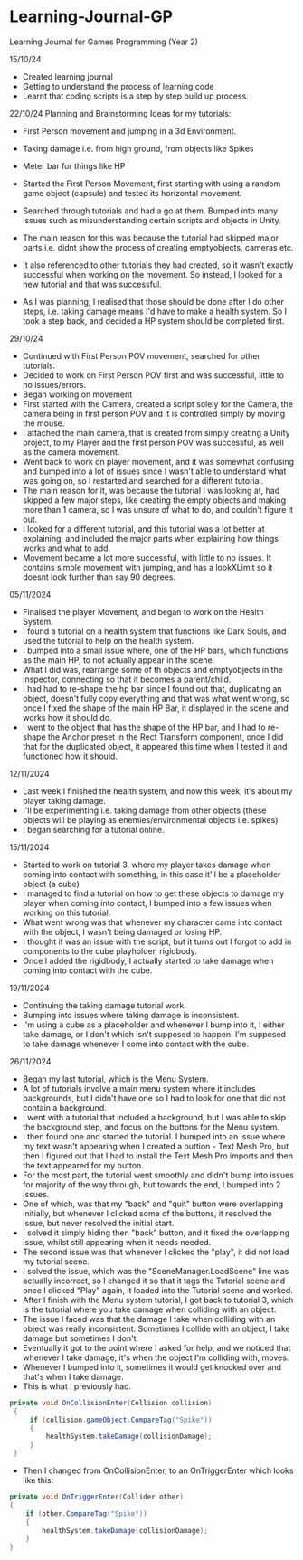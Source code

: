 # Learning-Journal-GP
Learning Journal for Games Programming (Year 2)

15/10/24
- Created learning journal
- Getting to understand the process of learning code
- Learnt that coding scripts is a step by step build up process.

22/10/24
Planning and Brainstorming Ideas for my tutorials:
- First Person movement and jumping in a 3d Environment.
- Taking damage i.e. from high ground, from objects like Spikes
- Meter bar for things like HP


- Started the First Person Movement, first starting with using a random game object (capsule) and tested its horizontal movement.
- Searched through tutorials and had a go at them. Bumped into many issues such as misunderstanding certain scripts and objects in Unity.
- The main reason for this was because the tutorial had skipped major parts i.e. didnt show the process of creating emptyobjects, cameras etc.
- It also referenced to other tutorials they had created, so it wasn't exactly successful when working on the movement. So instead, I looked for a new tutorial and that was successful.
- As I was planning, I realised that those should be done after I do other steps, i.e. taking damage means I'd have to make a health system. So I took a step back, and decided a HP system should be completed first.

29/10/24
- Continued with First Person POV movement, searched for other tutorials.
- Decided to work on First Person POV first and was successful, little to no issues/errors.
- Began working on movement
- First started with the Camera, created a script solely for the Camera, the camera being in first person POV and it is controlled simply by moving the mouse.
- I attached the main camera, that is created from simply creating a Unity project, to my Player and the first person POV was successful, as well as the camera movement.
- Went back to work on player movement, and it was somewhat confusing and bumped into a lot of issues since I wasn't able to understand what was going on, so I restarted and searched for a different tutorial.
- The main reason for it, was because the tutorial I was looking at, had skipped a few major steps, like creating the empty objects and making more than 1 camera, so I was unsure of what to do, and couldn't figure it out.
- I looked for a different tutorial, and this tutorial was a lot better at explaining, and included the major parts when explaining how things works and what to add.
- Movement became a lot more successful, with little to no issues. It contains simple movement with jumping, and has a lookXLimit so it doesnt look further than say 90 degrees.

05/11/2024
- Finalised the player Movement, and began to work on the Health System.
- I found a tutorial on a health system that functions like Dark Souls, and used the tutorial to help on the health system.
- I bumped into a small issue where, one of the HP bars, which functions as the main HP, to not actually appear in the scene.
- What I did was, rearrange some of th objects and emptyobjects in the inspector, connecting so that it becomes a parent/child.
- I had had to re-shape the hp bar since I found out that, duplicating an object, doesn't fully copy everything and that was what went wrong, so once I fixed the shape of the main HP Bar, it displayed in the scene and works
how it should do.
- I went to the object that has the shape of the HP bar, and I had to re-shape the Anchor preset in the Rect Transform component, once I did that for the duplicated object, it appeared this time when I tested it and functioned how it should.

12/11/2024
- Last week I finished the health system, and now this week, it's about my player taking damage.
- I'll be experimenting i.e. taking damage from other objects (these objects will be playing as enemies/environmental objects i.e. spikes)
- I began searching for a tutorial online.

15/11/2024
- Started to work on tutorial 3, where my player takes damage when coming into contact with something, in this case it'll be a placeholder object (a cube)
- I managed to find a tutorial on how to get these objects to damage my player when coming into contact, I bumped into a few issues when working on this tutorial.
- What went wrong was that whenever my character came into contact with the object, I wasn't being damaged or losing HP.
- I thought it was an issue with the script, but it turns out I forgot to add in components to the cube playholder, rigidbody.
- Once I added the rigidbody, I actually started to take damage when coming into contact with the cube.

19/11/2024
- Continuing the taking damage tutorial work.
- Bumping into issues where taking damage is inconsistent.
- I'm using a cube as a placeholder and whenever I bump into it, I either take damage, or I don't which isn't supposed to happen. I'm supposed to take damage whenever I come into contact with the cube.

26/11/2024
- Began my last tutorial, which is the Menu System.
- A lot of tutorials involve a main menu system where it includes backgrounds, but I didn't have one so I had to look for one that did not contain a background.
- I went with a tutorial that included a background, but I was able to skip the background step, and focus on the buttons for the Menu system.
- I then found one and started the tutorial. I bumped into an issue where my text wasn't appearing when I created a buttion - Text Mesh Pro, but then I figured out that I had to install the Text Mesh Pro imports and then the text appeared for my button.
- For the most part, the tutorial went smoothly and didn't bump into issues for majority of the way through, but towards the end, I bumped into 2 issues.
- One of which, was that my "back" and "quit" button were overlapping initially, but whenever I clicked some of the buttons, it resolved the issue, but never resolved the initial start.
- I solved it simply hiding then "back" button, and it fixed the overlapping issue, whilst still appearing when it needs needed.
- The second issue was that whenever I clicked the "play", it did not load my tutorial scene.
- I solved the issue, which was the "SceneManager.LoadScene" line was actually incorrect, so I changed it so that it tags the Tutorial scene and once I clicked "Play" again, it loaded into the Tutorial scene and worked.
- After I finish with the Menu system tutorial, I got back to tutorial 3, which is the tutorial where you take damage when colliding with an object.
- The issue I faced was that the damage I take when colliding with an object was really inconsistent. Sometimes I collide with an object, I take damage but sometimes I don't.
- Eventually it got to the point where I asked for help, and we noticed that whenever I take damage, it's when the object I'm colliding with, moves.
- Whenever I bumped into it, sometimes it would get knocked over and that's when I take damage.
- This is what I previously had.
```.cs
private void OnCollisionEnter(Collision collision)
 {
     if (collision.gameObject.CompareTag("Spike"))
     {      
         healthSystem.takeDamage(collisionDamage);
     }
 }
```
- Then I changed from OnCollisionEnter, to an OnTriggerEnter which looks like this:
 ```.cs
private void OnTriggerEnter(Collider other)
 {
     if (other.CompareTag("Spike"))
     {
         healthSystem.takeDamage(collisionDamage);
     }
 }
```

